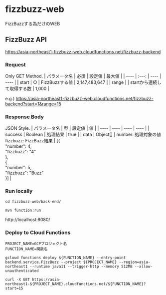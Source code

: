 # fizzbuzz-web
FizzBuzzする為だけのWEB

## FizzBuzz API
https://asia-northeast1-fizzbuzz-web.cloudfunctions.net/fizzbuzz-backend

### **Request**

Only GET Method.
|  パラメータ名  | 必須 | 設定値  |  最大値  |
| ---- | :---: | ---- | ---- |
|  start  | ○ |  FizzBuzzする値  | 2,147,483,647 |
|  range  |  |  startから連続して取得する数  | 1,000 |

e.g.) https://asia-northeast1-fizzbuzz-web.cloudfunctions.net/fizzbuzz-backend?start=1&range=15

### **Response Body**

JSON Style.
|  パラメータ名  | 型 | 設定値  | 値 |
| ---- | ---- | ---- | ---- |
|  success  | Boolean |  処理結果  | true |
|  data  | Object[] |  number: 処理対象の値<br>fizzbuzz: FizzBuzz結果  | [{<br>"number": 4,<br>"fizzbuzz": "4"<br>},<br>{<br>"number": 5,<br>"fizzbuzz": "Buzz"<br>}] |

### Run locally
```
cd fizzbuzz-web/back-end/

mvn function:run
```
http://localhost:8080/

### Deploy to Cloud Functions
```
PROJECT_NAME=GCPプロジェクト名
FUNCTION_NAME=関数名

gcloud functions deploy ${FUNCTION_NAME} --entry-point backend.service.FizzBuzz --project ${PROJECT_NAME} --region=asia-northeast1 --runtime java11 --trigger-http --memory 512MB --allow-unauthenticated

curl -X GET https://asia-northeast1-${PROJECT_NAME}.cloudfunctions.net/${FUNCTION_NAME}?start=15
```
